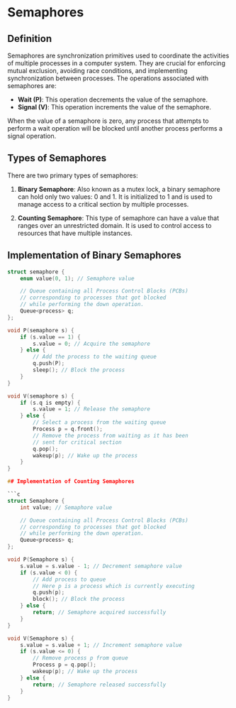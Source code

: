 # Semaphores

## Definition

Semaphores are synchronization primitives used to coordinate the activities of multiple processes in a computer system. They are crucial for enforcing mutual exclusion, avoiding race conditions, and implementing synchronization between processes. The operations associated with semaphores are:

- **Wait (P)**: This operation decrements the value of the semaphore.
- **Signal (V)**: This operation increments the value of the semaphore.

When the value of a semaphore is zero, any process that attempts to perform a wait operation will be blocked until another process performs a signal operation.

## Types of Semaphores

There are two primary types of semaphores:

1. **Binary Semaphore**: Also known as a mutex lock, a binary semaphore can hold only two values: 0 and 1. It is initialized to 1 and is used to manage access to a critical section by multiple processes.

2. **Counting Semaphore**: This type of semaphore can have a value that ranges over an unrestricted domain. It is used to control access to resources that have multiple instances.

## Implementation of Binary Semaphores

```c
struct semaphore {
    enum value(0, 1); // Semaphore value

    // Queue containing all Process Control Blocks (PCBs)
    // corresponding to processes that got blocked
    // while performing the down operation.
    Queue<process> q;
};

void P(semaphore s) {
    if (s.value == 1) {
        s.value = 0; // Acquire the semaphore
    } else {
        // Add the process to the waiting queue
        q.push(P);
        sleep(); // Block the process
    }
}

void V(semaphore s) {
    if (s.q is empty) {
        s.value = 1; // Release the semaphore
    } else {
        // Select a process from the waiting queue
        Process p = q.front();
        // Remove the process from waiting as it has been
        // sent for critical section
        q.pop();
        wakeup(p); // Wake up the process
    }
}

## Implementation of Counting Semaphores

```c
struct Semaphore {
    int value; // Semaphore value

    // Queue containing all Process Control Blocks (PCBs)
    // corresponding to processes that got blocked
    // while performing the down operation.
    Queue<process> q;
};

void P(Semaphore s) {
    s.value = s.value - 1; // Decrement semaphore value
    if (s.value < 0) {
        // Add process to queue
        // Here p is a process which is currently executing
        q.push(p);
        block(); // Block the process
    } else {
        return; // Semaphore acquired successfully
    }
}

void V(Semaphore s) {
    s.value = s.value + 1; // Increment semaphore value
    if (s.value <= 0) {
        // Remove process p from queue
        Process p = q.pop();
        wakeup(p); // Wake up the process
    } else {
        return; // Semaphore released successfully
    }
}

